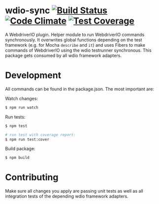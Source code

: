 wdio-sync
[![Build Status](https://travis-ci.org/webdriverio/wdio-sync.svg?branch=master)](https://travis-ci.org/webdriverio/wdio-sync)
[![Code Climate](https://codeclimate.com/github/webdriverio/wdio-sync/badges/gpa.svg)](https://codeclimate.com/github/webdriverio/wdio-sync)
[![Test Coverage](https://codeclimate.com/github/webdriverio/wdio-sync/badges/coverage.svg)](https://codeclimate.com/github/webdriverio/wdio-sync/coverage)
=========

A WebdriverIO plugin. Helper module to run WebdriverIO commands synchronously. It overwrites global functions depending on the test framework (e.g. for Mocha `describe` and `it`) and uses Fibers to make commands of WebdriverIO using the wdio testrunner synchronous. This package gets consumed by all wdio framework adapters.

# Development

All commands can be found in the package.json. The most important are:

Watch changes:

```sh
$ npm run watch
```

Run tests:

```sh
$ npm test

# run test with coverage report:
$ npm run test:cover
```

Build package:

```sh
$ npm build
```

# Contributing

Make sure all changes you apply are passing unit tests as well as all integration tests of the depending wdio framework adapters.
